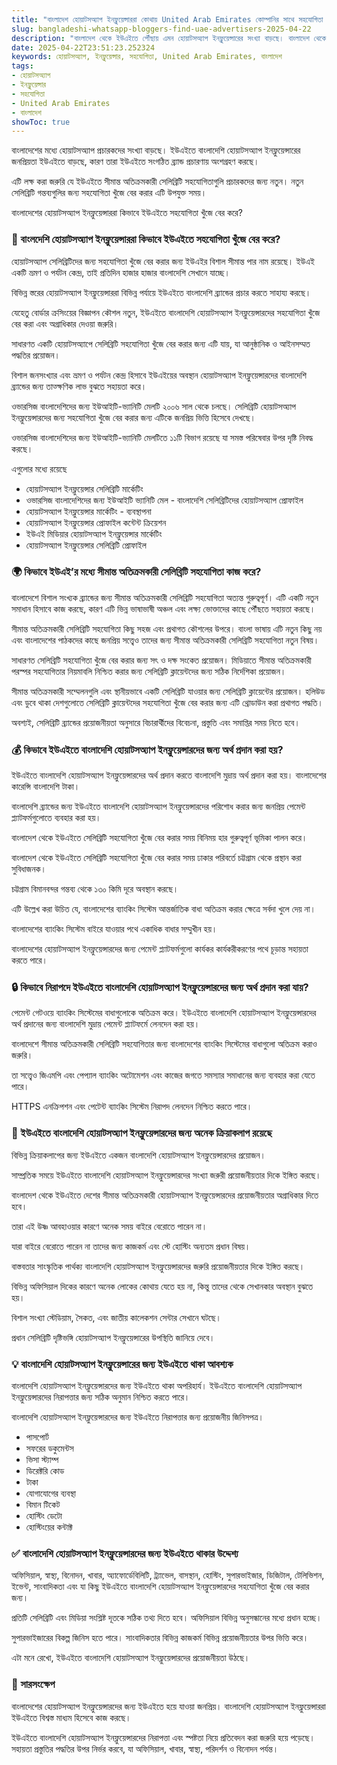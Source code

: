 ```yaml
---
title: "বাংলাদেশ হোয়াটসঅ্যাপ ইনফ্লুয়েন্সাররা কোথায় United Arab Emirates কোম্পানির সাথে সহযোগিতা খুঁজে পায়?"
slug: bangladeshi-whatsapp-bloggers-find-uae-advertisers-2025-04-22
description: "বাংলাদেশ থেকে ইউএইতে পৌঁছায় এমন হোয়াটসঅ্যাপ ইনফ্লুয়েন্সারের সংখ্যা বাড়ছে। বাংলাদেশ থেকে ইউএইতে সহযোগিতা খুঁজে বের করার উপায়ের বিস্তারিত বিশ্লেষণ করুন।"
date: 2025-04-22T23:51:23.252324
keywords: হোয়াটসঅ্যাপ, ইনফ্লুয়েন্সার, সহযোগিতা, United Arab Emirates, বাংলাদেশ
tags:
- হোয়াটসঅ্যাপ
- ইনফ্লুয়েন্সার
- সহযোগিতা
- United Arab Emirates
- বাংলাদেশ
showToc: true
---
```


বাংলাদেশের মধ্যে হোয়াটসঅ্যাপ প্রচারকদের সংখ্যা বাড়ছে। ইউএইতে বাংলাদেশি হোয়াটসঅ্যাপ ইনফ্লুয়েন্সারের জনপ্রিয়তা ইউএইতে বাড়ছে, কারণ তারা ইউএইতে সংগঠিত ব্র্যান্ড প্রচারণায় অংশগ্রহণ করছে।

এটি লক্ষ করা জরুরি যে ইউএইতে সীমান্ত অতিক্রমকারী সেলিব্রিটি সহযোগিতাগুলি প্রচারকদের জন্য নতুন। নতুন সেলিব্রিটি গন্তব্যগুলির জন্য সহযোগিতা খুঁজে বের করার এটি উপযুক্ত সময়।

বাংলাদেশের হোয়াটসঅ্যাপ ইনফ্লুয়েন্সাররা কিভাবে ইউএইতে সহযোগিতা খুঁজে বের করে?

### 📱 বাংলদেশি হোয়াটসঅ্যাপ ইনফ্লুয়েন্সাররা কিভাবে ইউএইতে সহযোগিতা খুঁজে বের করে?


হোয়াটসঅ্যাপ সেলিব্রিটিদের জন্য সহযোগিতা খুঁজে বের করার জন্য ইউএইর বিশাল সীমান্ত পার নাম রয়েছে। ইউএই একটি ভ্রমণ ও পর্যটন কেন্দ্র, তাই প্রতিদিন হাজার হাজার বাংলাদেশি সেখানে যাচ্ছে।

বিভিন্ন স্তরের হোয়াটসঅ্যাপ ইনফ্লুয়েন্সাররা বিভিন্ন পর্যায়ে ইউএইতে বাংলাদেশি ব্র্যান্ডের প্রচার করতে সাহায্য করছে।

যেহেতু বোর্ডার ক্রসিংয়ের বিজ্ঞাপন কৌশল নতুন, ইউএইতে বাংলাদেশি হোয়াটসঅ্যাপ ইনফ্লুয়েন্সারদের সহযোগিতা খুঁজে বের করা এবং অগ্রাধিকার দেওয়া জরুরি।

সাধারণত একটি হোয়াটসঅ্যাপে সেলিব্রিটি সহযোগিতা খুঁজে বের করার জন্য এটি যায়, যা আনুষ্ঠানিক ও আইনসম্মত পদ্ধতির প্রয়োজন। 

বিশাল জনসংখ্যার এবং ভ্রমণ ও পর্যটন কেন্দ্র হিসাবে ইউএইয়ের অবস্থান হোয়াটসঅ্যাপ ইনফ্লুয়েন্সারদের বাংলাদেশি ব্র্যান্ডের জন্য তাত্ক্ষণিক লাভ বুঝতে সহায়তা করে।

ওভারসিজ বাংলাদেশিদের জন্য ইউআইটি-ভ্যানিটি মেলটি ২০০৬ সাল থেকে চলছে। সেলিব্রিটি হোয়াটসঅ্যাপ ইনফ্লুয়েন্সারদের জন্য সহযোগিতা খুঁজে বের করার জন্য এটিকে জনপ্রিয় ভিত্তি হিসেবে দেখছে। 

ওভারসিজ বাংলাদেশিদের জন্য ইউআইটি-ভ্যানিটি মেলটিতে ১১টি বিভাগ রয়েছে যা সমস্ত পরিষেবার উপর দৃষ্টি নিবদ্ধ করছে।


এগুলোর মধ্যে রয়েছে


- হোয়াটসঅ্যাপ ইনফ্লুয়েন্সার সেলিব্রিটি মার্কেটিং 
- ওভারসিজ বাংলাদেশিদের জন্য ইউআইটি ভ্যানিটি মেল - বাংলাদেশি সেলিব্রিটিদের হোয়াটসঅ্যাপ প্রোফাইল 
- হোয়াটসঅ্যাপ ইনফ্লুয়েন্সার মার্কেটিং - ব্যবস্থাপনা 
- হোয়াটসঅ্যাপ ইনফ্লুয়েন্সার প্রোফাইল কন্টেন্ট ক্রিয়েশন 
- ইউএই মিডিয়ার হোয়াটসঅ্যাপ ইনফ্লুয়েন্সার মার্কেটিং  
- হোয়াটসঅ্যাপ ইনফ্লুয়েন্সার সেলিব্রিটি প্রোফাইল



### 🌍 কিভাবে ইউএই’র মধ্যে সীমান্ত অতিক্রমকারী সেলিব্রিটি সহযোগিতা কাজ করে?


বাংলাদেশে বিশাল সংখ্যক ব্র্যান্ডের জন্য সীমান্ত অতিক্রমকারী সেলিব্রিটি সহযোগিতা অত্যন্ত গুরুত্বপূর্ণ। এটি একটি নতুন সমাধান হিসাবে কাজ করছে, কারণ এটি ভিন্ন ভাষাভাষী অঞ্চল এবং লক্ষ্য ভোক্তাদের কাছে পৌঁছতে সহায়তা করছে।

সীমান্ত অতিক্রমকারী সেলিব্রিটি সহযোগিতা কিছু সহজ এবং প্রথাগত কৌশলের উপরে। বাংলা ভাষায় এটি নতুন কিছু নয় এবং বাংলাদেশের পাঠকদের কাছে জনপ্রিয় সত্ত্বেও তাদের জন্য সীমান্ত অতিক্রমকারী সেলিব্রিটি সহযোগিতা নতুন বিষয়।


সাধারণত সেলিব্রিটি সহযোগিতা খুঁজে বের করার জন্য সৎ ও দক্ষ সংকেত প্রয়োজন। মিডিয়াতে সীমান্ত অতিক্রমকারী পরস্পর সহযোগিতার নিয়মাবলি নিশ্চিত করার জন্য সেলিব্রিটি ক্লায়েন্টদের জন্য সঠিক নির্দেশিকা প্রয়োজন। 


সীমান্ত অতিক্রমকারী সম্মেলনগুলি এবং স্থানীয়ভাবে একটি সেলিব্রিটি যাওয়ার জন্য সেলিব্রিটি ক্লায়েন্টের প্রয়োজন। হলিউড এবং ডুবে থাকা দেশগুলোতে সেলিব্রিটি ক্লায়েন্টদের সহযোগিতা খুঁজে বের করার জন্য এটি থ্রোডাউন করা প্রথাগত পদ্ধতি।

অবশ্যই, সেলিব্রিটি ব্র্যান্ডের প্রয়োজনীয়তা অনুসারে বিচারার্থীদের বিবেচনা, প্রস্তুতি এবং সমাপ্তির সময় নিতে হবে।

### 💰 কিভাবে ইউএইতে বাংলাদেশি হোয়াটসঅ্যাপ ইনফ্লুয়েন্সারদের জন্য অর্থ প্রদান করা হয়?


ইউএইতে বাংলাদেশি হোয়াটসঅ্যাপ ইনফ্লুয়েন্সারদের অর্থ প্রদান করতে বাংলাদেশি মুদ্রায় অর্থ প্রদান করা হয়। বাংলাদেশের কারেন্সি বাংলাদেশি টাকা।

বাংলাদেশি ব্র্যান্ডের জন্য ইউএইতে বাংলাদেশি হোয়াটসঅ্যাপ ইনফ্লুয়েন্সারদের পরিশোধ করার জন্য জনপ্রিয় পেমেন্ট প্ল্যাটফর্মগুলোতে ব্যবহার করা হয়।

বাংলাদেশ থেকে ইউএইতে সেলিব্রিটি সহযোগিতা খুঁজে বের করার সময় বিনিময় হার গুরুত্বপূর্ণ ভূমিকা পালন করে। 


বাংলাদেশ থেকে ইউএইতে সেলিব্রিটি সহযোগিতা খুঁজে বের করার সময় ঢাকার পরিবর্তে চট্টগ্রাম থেকে প্রস্থান করা সুবিধাজনক।

চট্টগ্রাম বিমানবন্দর গন্তব্য থেকে ১৩০ কিমি দূরে অবস্থান করছে।

এটি উল্লেখ করা উচিত যে, বাংলাদেশের ব্যাংকিং সিস্টেম আন্তর্জাতিক বাধা অতিক্রম করার ক্ষেত্রে সর্বদা খুলে দেয় না। 


বাংলাদেশের ব্যাংকিং সিস্টেম বাইরে যাওয়ার পথে একাধিক বাধার সম্মুখীন হয়।

বাংলাদেশের হোয়াটসঅ্যাপ ইনফ্লুয়েন্সারদের জন্য পেমেন্ট প্ল্যাটফর্মগুলো কার্যকর কার্যকরীকরণের পথে চূড়ান্ত সহায়তা করতে পারে।

### 🔒 কিভাবে নিরাপদে ইউএইতে বাংলাদেশি হোয়াটসঅ্যাপ ইনফ্লুয়েন্সারদের জন্য অর্থ প্রদান করা যায়?


পেমেন্ট গেটওয়ে ব্যাংকিং সিস্টেমের বাধাগুলোকে অতিক্রম করে। ইউএইতে বাংলাদেশি হোয়াটসঅ্যাপ ইনফ্লুয়েন্সারদের অর্থ প্রদানের জন্য বাংলাদেশি মুদ্রায় পেমেন্ট প্ল্যাটফর্মে লেনদেন করা হয়।

বাংলাদেশে সীমান্ত অতিক্রমকারী সেলিব্রিটি সহযোগিতার জন্য বাংলাদেশের ব্যাংকিং সিস্টেমের বাধাগুলো অতিক্রম করাও জরুরি।

তা সত্ত্বেও জিএমপি এবং পেপ্যাল ব্যাংকিং অটোমেশন এবং কাজের জগতে সমস্যার সমাধানের জন্য ব্যবহার করা যেতে পারে।

HTTPS এনক্রিপশন এবং পেটেন্ট ব্যাংকিং সিস্টেম নিরাপদ লেনদেন নিশ্চিত করতে পারে। 


### 🎯 ইউএইতে বাংলাদেশি হোয়াটসঅ্যাপ ইনফ্লুয়েন্সারদের জন্য অনেক ক্রিয়াকলাপ রয়েছে


বিভিন্ন ক্রিয়াকলাপের জন্য ইউএইতে একজন বাংলাদেশি হোয়াটসঅ্যাপ ইনফ্লুয়েন্সারদের প্রয়োজন।

সাম্প্রতিক সময়ে ইউএইতে বাংলাদেশি হোয়াটসঅ্যাপ ইনফ্লুয়েন্সারদের সংখ্যা জরুরী প্রয়োজনীয়তার দিকে ইঙ্গিত করছে।

বাংলাদেশ থেকে ইউএইতে দেশের সীমান্ত অতিক্রমকারী হোয়াটসঅ্যাপ ইনফ্লুয়েন্সারদের প্রয়োজনীয়তার অগ্রাধিকার দিতে হবে। 


তারা এই উষ্ণ আবহাওয়ার কারণে অনেক সময় বাইরে বেরোতে পারেন না।

যারা বাইরে বেরোতে পারেন না তাদের জন্য কাজকর্ম এবং স্টে হোস্টিং অন্যতম প্রধান বিষয়। 

বাস্তবতার সাংস্কৃতিক পার্থক্য বাংলাদেশি হোয়াটসঅ্যাপ ইনফ্লুয়েন্সারদের জরুরি প্রয়োজনীয়তার দিকে ইঙ্গিত করছে।

বিভিন্ন অফিসিয়াল দিকের কারণে অনেক লোকের কোথায় যেতে হয় না, কিন্তু তাদের থেকে সেখানকার অবস্থান বুঝতে হয়।

বিশাল সংখ্যা স্টেডিয়াম, সৈকত, এবং জাতীয় কালেকশন সেন্টার সেখানে ঘটছে।

প্রধান সেলিব্রিটি দৃষ্টিভঙ্গি হোয়াটসঅ্যাপ ইনফ্লুয়েন্সারের উপস্থিতি জানিয়ে দেবে।


### 💡 বাংলাদেশি হোয়াটসঅ্যাপ ইনফ্লুয়েন্সারের জন্য ইউএইতে থাকা আবশ্যক


বাংলাদেশি হোয়াটসঅ্যাপ ইনফ্লুয়েন্সারদের জন্য ইউএইতে থাকা অপরিহার্য। ইউএইতে বাংলাদেশি হোয়াটসঅ্যাপ ইনফ্লুয়েন্সারদের নিরাপত্তার জন্য সঠিক অনুমান নিশ্চিত করতে পারে।

বাংলাদেশি হোয়াটসঅ্যাপ ইনফ্লুয়েন্সারদের জন্য ইউএইতে নিরাপত্তার জন্য প্রয়োজনীয় জিনিসপত্র।

- পাসপোর্ট
- সফরের ডকুমেন্টস
- ভিসা স্ট্যাম্প
- ডিরেক্টরি কোড
- টাকা
- যোগাযোগের ব্যবস্থা
- বিমান টিকেট
- হোস্টিং ডেটো
- হোস্টিংয়ের কন্টাক্ট



### ✅ বাংলাদেশি হোয়াটসঅ্যাপ ইনফ্লুয়েন্সারদের জন্য ইউএইতে থাকার উদ্দেশ্য

অফিসিয়াল, স্বাস্থ্য, বিনোদন, খাবার, অ্যাফোর্ডেবিলিটি, ট্র্যাভেল, বাসস্থান, হোস্টিং, সুপারভাইজার, ডিজিটাল, টেলিভিশন, ইভেন্ট, সাংবাদিকতা এবং যা কিছু ইউএইতে বাংলাদেশি হোয়াটসঅ্যাপ ইনফ্লুয়েন্সারদের সহযোগিতা খুঁজে বের করার জন্য।

প্রতিটি সেলিব্রিটি এবং মিডিয়া সংশ্লিষ্ট দূতকে সঠিক তথ্য দিতে হবে। অফিসিয়াল বিভিন্ন অনুসন্ধানের মধ্যে প্রধান হচ্ছে।

সুপারভাইজারের বিকল্প জিনিস হতে পারে। সাংবাদিকতার বিভিন্ন কাজকর্ম বিভিন্ন প্রয়োজনীয়তার উপর ভিত্তি করে।

এটা মনে রেখো, ইউএইতে বাংলাদেশি হোয়াটসঅ্যাপ ইনফ্লুয়েন্সারদের প্রয়োজনীয়তা উঠছে।


### 👏 সারসংক্ষেপ

বাংলাদেশের হোয়াটসঅ্যাপ ইনফ্লুয়েন্সারদের জন্য ইউএইতে হয়ে যাওয়া জনপ্রিয়। বাংলাদেশি হোয়াটসঅ্যাপ ইনফ্লুয়েন্সাররা ইউএইতে বিশ্বস্ত মাধ্যম হিসেবে কাজ করছে।

ইউএইতে বাংলাদেশি হোয়াটসঅ্যাপ ইনফ্লুয়েন্সারদের নিরাপত্তা এবং স্পষ্টতা নিয়ে প্রতিবেদন করা জরুরি হয়ে পড়েছে। সহায়তা প্রস্তুতির পদ্ধতির উপর নির্ভর করবে, যা অফিসিয়াল, খাবার, স্বাস্থ্য, পরিদর্শন ও বিনোদন পর্যন্ত।